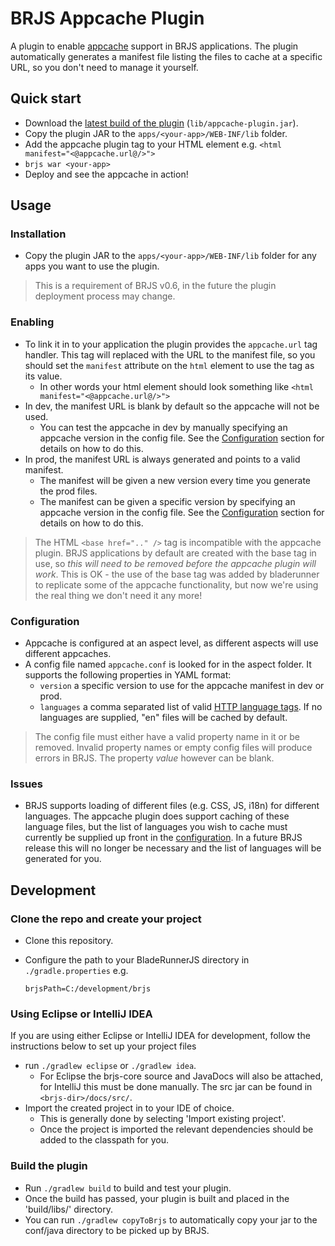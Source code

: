 # BRJS Appcache Plugin

A plugin to enable [appcache](https://developer.mozilla.org/en/docs/HTML/Using_the_application_cache) support in BRJS applications. The plugin automatically generates a manifest file listing the files to cache at a specific URL, so you don't need to manage it yourself.

## Quick start
- Download the [latest build of the plugin](lib/appcache-plugin.jar) (`lib/appcache-plugin.jar`).
- Copy the plugin JAR to the `apps/<your-app>/WEB-INF/lib` folder.
- Add the appcache plugin tag to your HTML element e.g. `<html manifest="<@appcache.url@/>">`
- `brjs war <your-app>`
- Deploy and see the appcache in action!

## Usage

### Installation
- Copy the plugin JAR to the `apps/<your-app>/WEB-INF/lib` folder for any apps you want to use the plugin.
> This is a requirement of BRJS v0.6, in the future the plugin deployment process may change.

### Enabling
- To link it in to your application the plugin provides the `appcache.url` tag handler. This tag will replaced with the URL to the manifest file, so you should set the `manifest` attribute on the `html` element to use the tag as its value. 
    - In other words your html element should look something like `<html manifest="<@appcache.url@/>">`
- In dev, the manifest URL is blank by default so the appcache will not be used.
    - You can test the appcache in dev by manually specifying an appcache version in the config file. See the [Configuration](#configuration) section for details on how to do this.
- In prod, the manifest URL is always generated and points to a valid manifest.
    - The manifest will be given a new version every time you generate the prod files.
    - The manifest can be given a specific version by specifying an appcache version in the config file. See the [Configuration](#configuration) section for details on how to do this.

> The  HTML `<base href=".." />` tag is incompatible with the appcache plugin. BRJS applications by default are created with the base tag in use, so *this will need to be removed before the appcache plugin will work*. This is OK - the use of the base tag was added by bladerunner to replicate some of the appcache functionality, but now we're using the real thing we don't need it any more!

<a name="configuration"></a>
### Configuration
- Appcache is configured at an aspect level, as different aspects will use different appcaches.
- A config file named `appcache.conf` is looked for in the aspect folder. It supports the following properties in YAML format:
    - `version` a specific version to use for the appcache manifest in dev or prod.
    - `languages` a comma separated list of valid [HTTP language tags](http://www.w3.org/Protocols/rfc2616/rfc2616-sec3.html#sec3.10). If no languages are supplied, "en" files will be cached by default.

> The config file must either have a valid property name in it or be removed. Invalid property names or empty config files will produce errors in BRJS. The property *value* however can be blank.

### Issues
- BRJS supports loading of different files (e.g. CSS, JS, i18n) for different languages. The appcache plugin does support caching of these language files, but the list of languages you wish to cache must currently be supplied up front in the [configuration](#configuration). In a future BRJS release this will no longer be necessary and the list of languages will be generated for you.

## Development

### Clone the repo and create your project
- Clone this repository.
- Configure the path to your BladeRunnerJS directory in `./gradle.properties` e.g.

    `brjsPath=C:/development/brjs`

### Using Eclipse or IntelliJ IDEA 
If you are using either Eclipse or IntelliJ IDEA for development, follow the instructions below to set up your project files

- run `./gradlew eclipse` or `./gradlew idea`.
    - For Eclipse the brjs-core source and JavaDocs will also be attached, for IntelliJ this must be done manually. The src jar can be found in `<brjs-dir>/docs/src/`.
- Import the created project in to your IDE of choice.
    - This is generally done by selecting 'Import existing project'.
    - Once the project is imported the relevant dependencies should be added to the classpath for you.
 
### Build the plugin
- Run `./gradlew build` to build and test your plugin.
- Once the build has passed, your plugin is built and placed in the 'build/libs/' directory.
- You can run `./gradlew copyToBrjs` to automatically copy your jar to the conf/java directory to be picked up by BRJS.